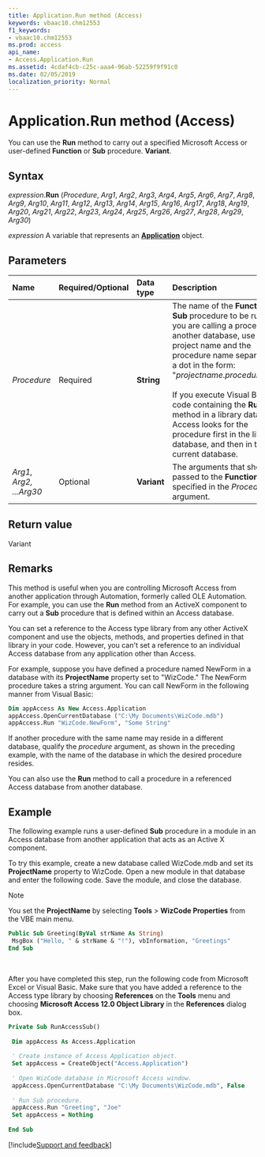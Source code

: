 ```yaml
---
title: Application.Run method (Access)
keywords: vbaac10.chm12553
f1_keywords:
- vbaac10.chm12553
ms.prod: access
api_name:
- Access.Application.Run
ms.assetid: 4cdaf4cb-c25c-aaa4-96ab-52259f9f91c0
ms.date: 02/05/2019
localization_priority: Normal
---
```



# Application.Run method (Access)

You can use the **Run** method to carry out a specified Microsoft Access or user-defined **Function** or **Sub** procedure. **Variant**.


## Syntax

_expression_.**Run** (_Procedure_, _Arg1_, _Arg2_, _Arg3_, _Arg4_, _Arg5_, _Arg6_, _Arg7_, _Arg8_, _Arg9_, _Arg10_, _Arg11_, _Arg12_, _Arg13_, _Arg14_, _Arg15_, _Arg16_, _Arg17_, _Arg18_, _Arg19_, _Arg20_, _Arg21_, _Arg22_, _Arg23_, _Arg24_, _Arg25_, _Arg26_, _Arg27_, _Arg28_, _Arg29_, _Arg30_)

_expression_ A variable that represents an **[Application](Access.Application.md)** object.


## Parameters

|Name|Required/Optional|Data type|Description|
|:-----|:-----|:-----|:-----|
| _Procedure_|Required|**String**|The name of the **Function** or **Sub** procedure to be run. If you are calling a procedure in another database, use the project name and the procedure name separated by a dot in the form: "_projectname_._procedurename_" <br/><br/>If you execute Visual Basic code containing the **Run** method in a library database, Access looks for the procedure first in the library database, and then in the current database.|
| _Arg1, Arg2, ...Arg30_|Optional|**Variant**|The arguments that should be passed to the **Function** or **Sub** specified in the _Procedure_ argument.|

## Return value

Variant


## Remarks

This method is useful when you are controlling Microsoft Access from another application through Automation, formerly called OLE Automation. For example, you can use the **Run** method from an ActiveX component to carry out a **Sub** procedure that is defined within an Access database.

You can set a reference to the Access type library from any other ActiveX component and use the objects, methods, and properties defined in that library in your code. However, you can't set a reference to an individual Access database from any application other than Access.

For example, suppose you have defined a procedure named NewForm in a database with its **ProjectName** property set to "WizCode." The NewForm procedure takes a string argument. You can call NewForm in the following manner from Visual Basic:

```vb
Dim appAccess As New Access.Application 
appAccess.OpenCurrentDatabase ("C:\My Documents\WizCode.mdb") 
appAccess.Run "WizCode.NewForm", "Some String"
```

If another procedure with the same name may reside in a different database, qualify the _procedure_ argument, as shown in the preceding example, with the name of the database in which the desired procedure resides.

You can also use the **Run** method to call a procedure in a referenced Access database from another database.


## Example

The following example runs a user-defined **Sub** procedure in a module in an Access database from another application that acts as an Active X component.

To try this example, create a new database called WizCode.mdb and set its **ProjectName** property to WizCode. Open a new module in that database and enter the following code. Save the module, and close the database.

> [!NOTE] 
> You set the **ProjectName** by selecting **Tools** > **WizCode Properties** from the VBE main menu.

```vb
Public Sub Greeting(ByVal strName As String) 
 MsgBox ("Hello, " & strName & "!"), vbInformation, "Greetings" 
End Sub
```

<br/>

After you have completed this step, run the following code from Microsoft Excel or Visual Basic. Make sure that you have added a reference to the Access type library by choosing **References** on the **Tools** menu and choosing **Microsoft Access 12.0 Object Library** in the **References** dialog box.

```vb
Private Sub RunAccessSub() 
 
 Dim appAccess As Access.Application 
 
 ' Create instance of Access Application object. 
 Set appAccess = CreateObject("Access.Application") 
 
 ' Open WizCode database in Microsoft Access window. 
 appAccess.OpenCurrentDatabase "C:\My Documents\WizCode.mdb", False 
 
 ' Run Sub procedure. 
 appAccess.Run "Greeting", "Joe" 
 Set appAccess = Nothing 
 
End Sub
```




[!include[Support and feedback](~/includes/feedback-boilerplate.md)]
